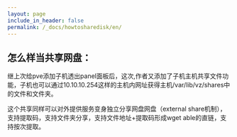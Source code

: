 ```yaml
---
layout: page
include_in_header: false
permalink: /_docs/howtosharedisk/en/
---
```



怎么样当共享网盘：
-------

继上次给pve添加子机透出panel面板后，这次,作者又添加了子机主机共享文件功能，子机也可以通过10.10.10.254这样的主机内网址获得主机/var/lib/vz/shares中的文件和文件夹。

这个共享同样可以对外提供服务变身独立分享网盘网盘（external share机制），支持提取码，支持文件夹分享，支持文件地址+提取码形成wget able的直链，支持按次提取。